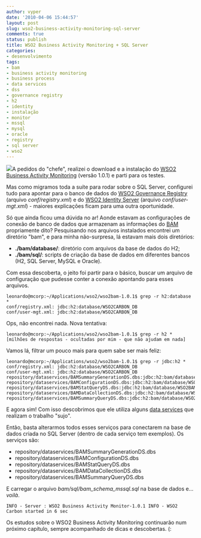 ```yaml
---
author: vyper
date: '2010-04-06 15:44:57'
layout: post
slug: wso2-business-activity-monitoring-sql-server
comments: true
status: publish
title: WSO2 Business Activity Monitoring + SQL Server
categories:
- desenvolvimento
tags:
- bam
- business activity monitoring
- business process
- data services
- dss
- governance registry
- h2
- identity
- instalação
- monitor
- mssql
- mysql
- oracle
- registry
- sql server
- wso2
---
```


[![](http://www.mcorp.com.br/wp-content/uploads/2010/04/wso2-bam.gif)](http://www.mcorp.com.br/wp-content/uploads/2010/04/wso2-bam.gif)A pedidos do "chefe", realizei o download
e a instalação do [WSO2 Business Activity Monitoring](http://wso2.org/downloads/bam) (versão 1.0.1) e parti para os
testes.

Mas como migramos toda a suíte para rodar sobre o SQL Server, configurei tudo
para apontar para o banco de dados do [WSO2 Governance Registry](http://wso2.org/downloads/governance-registry) 
(arquivo _conf/registry.xml_) e do [WSO2 Identity Server](http://wso2.org/downloads/identity) 
(arquivo _conf/user-mgt.xml_) - maiores explicações ficam para uma outra oportunidade.

Só que ainda ficou uma dúvida no ar! Aonde estavam as configurações de conexão
de banco de dados que armazenam as informações do [BAM](/glossario/#BAM)
propriamente dito? Pesquisando nos arquivos instalados encontrei um diretório
"bam", e para minha não-surpresa, lá estavam mais dois diretórios:

  * **./bam/database/**: diretório com arquivos da base de dados do H2;
  * **./bam/sql/**: scripts de criação da base de dados em diferentes bancos (H2, SQL Server, MySQL e Oracle).

Com essa descoberta, o jeito foi partir para o básico, buscar um arquivo de
configuração que pudesse conter a conexão apontando para esses arquivos.

    leonardo@mcorp:~/Applications/wso2/wso2bam-1.0.1$ grep -r h2:database *
    conf/registry.xml: jdbc:h2:database/WSO2CARBON_DB 
    conf/user-mgt.xml: jdbc:h2:database/WSO2CARBON_DB

Ops, não encontrei nada. Nova tentativa:

    leonardo@mcorp:~/Applications/wso2/wso2bam-1.0.1$ grep -r h2 * 
    [milhões de respostas - ocultadas por mim - que não ajudam em nada]

Vamos lá, filtrar um pouco mais para quem sabe ser mais feliz:

    leonardo@mcorp:~/Applications/wso2/wso2bam-1.0.1$ grep -r jdbc:h2 *
    conf/registry.xml: jdbc:h2:database/WSO2CARBON_DB 
    conf/user-mgt.xml: jdbc:h2:database/WSO2CARBON_DB 
    repository/dataservices/BAMSummaryGenerationDS.dbs:jdbc:h2:bam/database/WSO2BAM_DB
    repository/dataservices/BAMConfigurationDS.dbs:jdbc:h2:bam/database/WSO2BAM_DB
    repository/dataservices/BAMStatQueryDS.dbs:jdbc:h2:bam/database/WSO2BAM_DB 
    repository/dataservices/BAMDataCollectionDS.dbs:jdbc:h2:bam/database/WSO2BAM_DB 
    repository/dataservices/BAMSummaryQueryDS.dbs:jdbc:h2:bam/database/WSO2BAM_DB

E agora sim! Com isso descobrimos que ele utiliza alguns [data services](/glossario/#DataServices) que realizam o trabalho "sujo".

Então, basta alterarmos todos esses serviços para conectarem na base de dados
criada no SQL Server (dentro de cada serviço tem exemplos). Os serviços são:

  * repository/dataservices/BAMSummaryGenerationDS.dbs
  * repository/dataservices/BAMConfigurationDS.dbs
  * repository/dataservices/BAMStatQueryDS.dbs
  * repository/dataservices/BAMDataCollectionDS.dbs
  * repository/dataservices/BAMSummaryQueryDS.dbs

E carregar o arquivo _bam/sql/bam_schema_mssql.sql_ na base de dados e...
_voilà_.

    INFO - Server : WSO2 Business Activity Monitor-1.0.1 INFO - WSO2 Carbon started in 6 sec

Os estudos sobre o WSO2 Business Activity Monitoring continuarão num próximo
capítulo, sempre acompanhado de dicas e descobertas. (:
